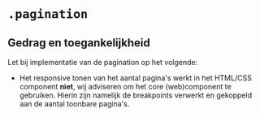 # `.pagination`

## Gedrag en toegankelijkheid

Let bij implementatie van de pagination op het volgende:

- Het responsive tonen van het aantal pagina's werkt in het HTML/CSS component **niet**, wij adviseren om het core (web)component te gebruiken. Hierin zijn namelijk de breakpoints verwerkt en gekoppeld aan de aantal toonbare pagina's.  